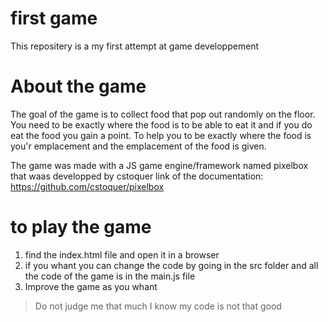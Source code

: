 # first game
This repositery is a my first attempt at game developpement

# About the game
The goal of the game is to collect food that pop out randomly on the floor.
You need to be exactly where the food is to be able to eat it and if you do eat the food you gain a point.
To help you to be exactly where the food is you'r emplacement and the emplacement of the food is given.

The game was made with a JS game engine/framework named pixelbox that waas developped by cstoquer
link of the documentation: https://github.com/cstoquer/pixelbox

# to play the game
1. find the index.html file and open it in a browser
1. if you whant you can change the code by going in the src folder and all the code of the game is in the main.js file
1. Improve the game as you whant

> Do not judge me that much I know my code is not that good

